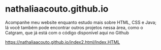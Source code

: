 # nathaliaacouto.github.io
Acompanhe meu website enquanto estudo mais sobre HTML, CSS e Java; lá você também pode encontrar outros projetos nessa área, como o Catgram, que já está com o código disponível aqui no Github

https://nathaliaacouto.github.io/index2.html/Index.HTML
